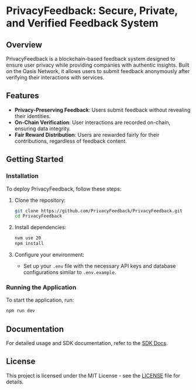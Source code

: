 # PrivacyFeedback: Secure, Private, and Verified Feedback System

## Overview
PrivacyFeedback is a blockchain-based feedback system designed to ensure user privacy while providing companies with authentic insights. Built on the Oasis Network, it allows users to submit feedback anonymously after verifying their interactions with services.

## Features
- **Privacy-Preserving Feedback**: Users submit feedback without revealing their identities.
- **On-Chain Verification**: User interactions are recorded on-chain, ensuring data integrity.
- **Fair Reward Distribution**: Users are rewarded fairly for their contributions, regardless of feedback content.

## Getting Started

### Installation
To deploy PrivacyFeedback, follow these steps:
1. Clone the repository:
   ```bash
   git clone https://github.com/PrivacyFeedback/PrivacyFeedback.git
   cd PrivacyFeedback
   ```

2. Install dependencies:
   ```bash
   nvm use 20
   npm install
   ```

3. Configure your environment:
   - Set up your `.env` file with the necessary API keys and database configurations similar to `.env.example`.

### Running the Application
To start the application, run:
```bash
npm run dev
```

## Documentation
For detailed usage and SDK documentation, refer to the [SDK Docs](https://privacy-feedback.vercel.app/).

## License
This project is licensed under the MIT License - see the [LICENSE](LICENSE) file for details.

